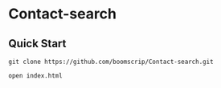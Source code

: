 # Contact-search
## Quick Start

```
git clone https://github.com/boomscrip/Contact-search.git

```
```
open index.html
```
